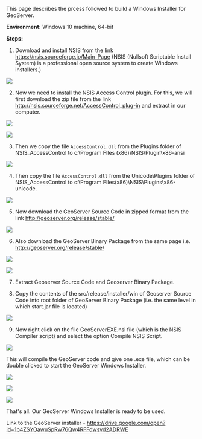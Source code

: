 This page describes the prcess followed to build a Windows Installer for GeoServer.

**Environment:** Windows 10 machine, 64-bit

**Steps:**

1. Download and install NSIS from the link https://nsis.sourceforge.io/Main_Page
(NSIS (Nullsoft Scriptable Install System) is a professional open source system to create Windows installers.)

![](https://github.com/navgarg/gci-2019/blob/master/GeoServer%20Windows%20Installer/Images/1.PNG)

2. Now we need to install the NSIS Access Control plugin. For this, we will first download the zip file from the link http://nsis.sourceforge.net/AccessControl_plug-in and extract in our computer. 

![](https://github.com/navgarg/gci-2019/blob/master/GeoServer%20Windows%20Installer/Images/2.PNG)

![](https://github.com/navgarg/gci-2019/blob/master/GeoServer%20Windows%20Installer/Images/3.PNG)

3. Then we copy the file `AccessControl.dll` from the Plugins folder of NSIS_AccessControl to c:\Program FIles (x86)\NSIS\Plugin\x86-ansi

![](https://github.com/navgarg/gci-2019/blob/master/GeoServer%20Windows%20Installer/Images/paste%20ansi%20file.PNG)

4. Then copy the file `AccessControl.dll` from the Unicode\Plugins folder of NSIS_AccessControl to c:\Program FIles(x86)\NSIS\Plugins\x86-unicode.

![](https://github.com/navgarg/gci-2019/blob/master/GeoServer%20Windows%20Installer/Images/paste%20unicode%20file.PNG)

5. Now download the GeoServer Source Code in zipped format from the link http://geoserver.org/release/stable/

![](https://github.com/navgarg/gci-2019/blob/master/GeoServer%20Windows%20Installer/Images/6.PNG)

6. Also download the GeoServer Binary Package from the same page i.e. http://geoserver.org/release/stable/

![](https://github.com/navgarg/gci-2019/blob/master/GeoServer%20Windows%20Installer/Images/Binary%20Package.PNG)

![](https://github.com/navgarg/gci-2019/blob/master/GeoServer%20Windows%20Installer/Images/5.PNG)

7. Extract Geoserver Source Code and Geoserver Binary Package.

8. Copy the contents of the src/release/installer/win of Geoserver Source Code into root folder of GeoServer Binary Package (i.e. the same level in which start.jar file is located)

![](https://github.com/navgarg/gci-2019/blob/master/GeoServer%20Windows%20Installer/Images/files.PNG)

9. Now right click on the file GeoServerEXE.nsi file (which is the NSIS Compiler script) and select the option Compile NSIS Script.

![](https://github.com/navgarg/gci-2019/blob/master/GeoServer%20Windows%20Installer/Images/compile%20script.PNG)

This will compile the GeoServer code and give one .exe file, which can be double clicked to start the GeoServer Windows Installer.

![](https://github.com/navgarg/gci-2019/blob/master/GeoServer%20Windows%20Installer/Images/Compilation%20in%20progress.PNG)

![](https://github.com/navgarg/gci-2019/blob/master/GeoServer%20Windows%20Installer/Images/compilation%20complete.PNG)

![](https://github.com/navgarg/gci-2019/blob/master/GeoServer%20Windows%20Installer/Images/final.PNG)  

That's all. Our GeoServer Windows Installer is ready to be used.

Link to the GeoServer installer - https://drive.google.com/open?id=1p4ZSYOawuSpRw76Qw4RFFdwsvd2ADRWE
